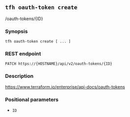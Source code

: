 ## `tfh oauth-token create`

/oauth-tokens/{ID}

### Synopsis

    tfh oauth-token create [ ... ]

### REST endpoint

    PATCH https://{HOSTNAME}/api/v2/oauth-tokens/{ID}

### Description

https://www.terraform.io/enterprise/api-docs/oauth-tokens

### Positional parameters

* `ID`

